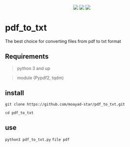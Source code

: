 <p align="center">
  <img src="https://img.shields.io/badge/Author-moayad--star-orange">
  <img src="https://img.shields.io/badge/Open%20Source-Yes-cyan?style=flat-square">
  <img src="https://img.shields.io/badge/Written%20In-Python-blue?style=flat-square">
</p>

# pdf_to_txt

The best choice for converting files from pdf to txt format

## Requirements

> python 3 and up

> module (Pypdf2, tqdm)

## install

```
git clone https://github.com/moayad-star/pdf_to_txt.git
```

```
cd pdf_to_txt 
```

## use


```python3 pdf_to_txt.py``` `file pdf`

